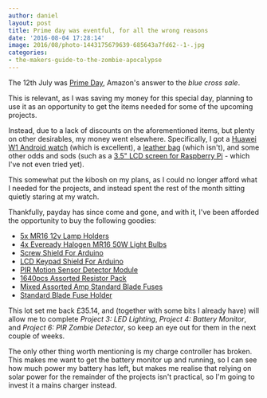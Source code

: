 ```yaml
---
author: daniel
layout: post
title: Prime day was eventful, for all the wrong reasons
date: '2016-08-04 17:28:14'
image: 2016/08/photo-1443175679639-685643a7fd62--1-.jpg
categories:
- the-makers-guide-to-the-zombie-apocalypse
---
```


<p class="intro"><span class="dropcap">T</span>he 12th July was <a href="http://amzn.to/2aLrwxh">Prime Day</a>, Amazon's answer to the <em>blue cross sale</em>.</p>

This is relevant, as I was saving my money for this special day, planning to use it as an opportunity to get the items needed for some of the upcoming projects.

Instead, due to a lack of discounts on the aforementioned items, but plenty on other desirables, my money went elsewhere. Specifically, I got a [Huawei W1 Android watch](http://amzn.to/2al5MKD) (which is excellent), a [leather bag](http://amzn.to/2aT4tlT) (which isn't), and some other odds and sods (such as a [3.5" LCD screen for Raspberry Pi](http://amzn.to/2al5iEl) - which I've not even tried yet).

This somewhat put the kibosh on my plans, as I could no longer afford what I needed for the projects, and instead spent the rest of the month sitting quietly staring at my watch.

Thankfully, payday has since come and gone, and with it, I've been afforded the opportunity to buy the following goodies:

- [5x MR16 12v Lamp Holders](http://amzn.to/2al6BDe)
- [4x Eveready Halogen MR16 50W Light Bulbs](http://www.bmstores.co.uk/products/eveready-halogen-mr16-50w-light-bulbs-4pk-298810)
- [Screw Shield For Arduino](http://hobbycomponents.com/shields/286-screw-shield-for-arduino-development-boards)
- [LCD Keypad Shield For Arduino](http://hobbycomponents.com/shields/51-lcd-keypad-shield-for-arduino-16x02)
- [PIR Motion Sensor Detector Module](http://hobbycomponents.com/sensors/145-pyroelectric-infrared-pir-motion-sensor-detector-module-hc-sr501)
- [1640pcs Assorted Resistor Pack](http://amzn.to/2aT9JGm)
- [Mixed Assorted Amp Standard Blade Fuses](http://amzn.to/2aTfWSB)
- [Standard Blade Fuse Holder](http://amzn.to/2aTKxAj)

This lot set me back £35.14, and (together with some bits I already have) will allow me to complete _Project 3: LED Lighting_, _Project 4: Battery Monitor_, and _Project 6: PIR Zombie Detector_, so keep an eye out for them in the next couple of weeks.

The only other thing worth mentioning is my charge controller has broken. This makes me want to get the battery monitor up and running, so I can see how much power my battery has left, but makes me realise that relying on solar power for the remainder of the projects isn't practical, so I'm going to invest it a mains charger instead.

